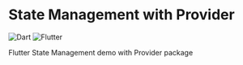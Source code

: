 # State Management with Provider

![Dart](https://img.shields.io/badge/Dart-%2302569B.svg?style=Plastic&logo=Dart&logoColor=white&color=blue)
![Flutter](https://img.shields.io/badge/Flutter-%2302569B.svg?style=Plastic&logo=Flutter&logoColor=blue&color=white)


Flutter State Management demo with Provider package

